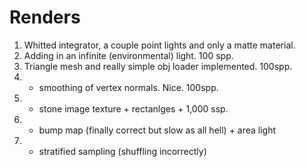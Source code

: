 # Renders
1) Whitted integrator, a couple point lights and only a matte material.
2) Adding in an infinite (environmental) light. 100 spp.
3) Triangle mesh and really simple obj loader implemented. 100spp.
4) + smoothing of vertex normals. Nice. 100spp.
5) + stone image texture + rectanlges + 1,000 ssp.
6) + bump map (finally correct but slow as all hell) + area light
7) + stratified sampling (shuffling incorrectly)
